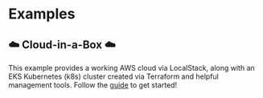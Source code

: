 # Examples

## ☁️ Cloud-in-a-Box ☁️
This example provides a working AWS cloud via LocalStack, along with an EKS Kubernetes (k8s) cluster created via Terraform and helpful management tools.  Follow the [guide](cloud-in-a-box/README.md#guide) to get started!